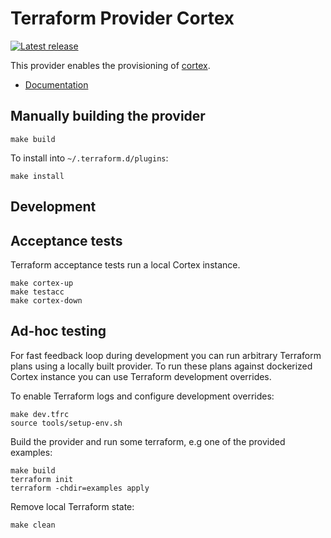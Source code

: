 # Terraform Provider Cortex

[![Latest release](https://img.shields.io/github/v/release/inuits/terraform-provider-cortex)](https://github.com/inuits/terraform-provider-cortex/releases)

This provider enables the provisioning of [cortex](https://cortexmetrics.io).

- [Documentation](https://registry.terraform.io/providers/inuits/cortex/latest/docs)

## Manually building the provider

```shell
make build
````

To install into `~/.terraform.d/plugins`:

```shell
make install
```

## Development

## Acceptance tests

Terraform acceptance tests run a local Cortex instance.
```shell
make cortex-up
make testacc
make cortex-down
```

## Ad-hoc testing

For fast feedback loop during development you can run arbitrary Terraform plans using a locally built provider. To run
these plans against dockerized Cortex instance you can use Terraform development overrides.

To enable Terraform logs and configure development overrides:
```shell
make dev.tfrc
source tools/setup-env.sh
```

Build the provider and run some terraform, e.g one of the provided examples:
```shell
make build
terraform init
terraform -chdir=examples apply
```

Remove local Terraform state:
```shell
make clean
```
